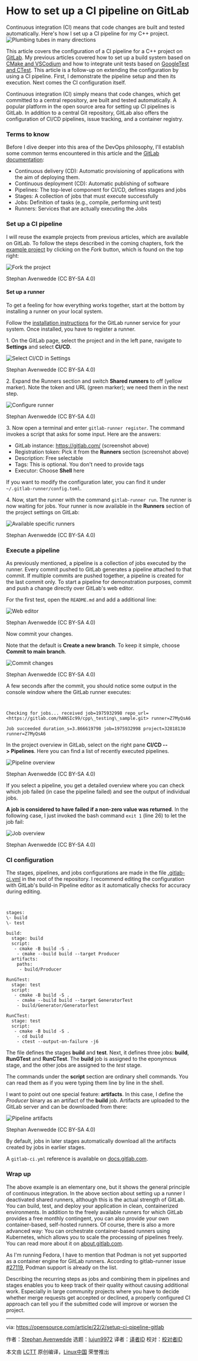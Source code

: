 [#]: subject: "How to set up a CI pipeline on GitLab"
[#]: via: "https://opensource.com/article/22/2/setup-ci-pipeline-gitlab"
[#]: author: "Stephan Avenwedde https://opensource.com/users/hansic99"
[#]: collector: "lujun9972"
[#]: translator: "toknow-gh"
[#]: reviewer: " "
[#]: publisher: " "
[#]: url: " "

How to set up a CI pipeline on GitLab
======
Continuous integration (CI) means that code changes are built and tested
automatically. Here's how I set up a CI pipeline for my C++ project.
![Plumbing tubes in many directions][1]

This article covers the configuration of a CI pipeline for a C++ project on [GitLab][2]. My previous articles covered how to set up a build system based on [CMake and VSCodium][3] and how to integrate unit tests based on [GoogleTest and CTest][4]. This article is a follow-up on extending the configuration by using a CI pipeline. First, I demonstrate the pipeline setup and then its execution. Next comes the CI configuration itself.

Continuous integration (CI) simply means that code changes, which get committed to a central repository, are built and tested automatically. A popular platform in the open source area for setting up CI pipelines is GitLab. In addition to a central Git repository, GitLab also offers the configuration of CI/CD pipelines, issue tracking, and a container registry.

### Terms to know

Before I dive deeper into this area of the DevOps philosophy, I'll establish some common terms encountered in this article and the [GitLab documentation][5]:

  * Continuous delivery (CD): Automatic provisioning of applications with the aim of deploying them.
  * Continuous deployment (CD): Automatic publishing of software
  * Pipelines: The top-level component for CI/CD, defines stages and jobs
  * Stages: A collection of jobs that must execute successfully
  * Jobs: Definition of tasks (e.g., compile, performing unit test)
  * Runners: Services that are actually executing the Jobs



### Set up a CI pipeline

I will reuse the example projects from previous articles, which are available on GitLab. To follow the steps described in the coming chapters, fork the [example project][6] by clicking on the _Fork_ button, which is found on the top right:

![Fork the project][7]

Stephan Avenwedde (CC BY-SA 4.0)

#### Set up a runner

To get a feeling for how everything works together, start at the bottom by installing a runner on your local system.

Follow the [installation instructions][8] for the GitLab runner service for your system. Once installed, you have to register a runner.

1\. On the GitLab page, select the project and in the left pane, navigate to **Settings** and select **CI/CD**.

![Select CI/CD in Settings][9]

Stephan Avenwedde (CC BY-SA 4.0)

2\. Expand the Runners section and switch **Shared runners** to off (yellow marker). Note the token and URL (green marker); we need them in the next step.

![Configure runner][10]

Stephan Avenwedde (CC BY-SA 4.0)

3\. Now open a terminal and enter `gitlab-runner register`. The command invokes a script that asks for some input. Here are the answers:

  * GitLab instance: <https://gitlab.com/> (screenshot above)
  * Registration token: Pick it from the **Runners** section (screenshot above)
  * Description: Free selectable
  * Tags: This is optional. You don't need to provide tags
  * Executor: Choose **Shell** here



If you want to modify the configuration later, you can find it under `~/.gitlab-runner/config.toml`.

4\. Now, start the runner with the command `gitlab-runner run`. The runner is now waiting for jobs. Your runner is now available in the **Runners** section of the project settings on GitLab:

![Available specific runners][11]

Stephan Avenwedde (CC BY-SA 4.0)

### Execute a pipeline

As previously mentioned, a pipeline is a collection of jobs executed by the runner. Every commit pushed to GitLab generates a pipeline attached to that commit. If multiple commits are pushed together, a pipeline is created for the last commit only. To start a pipeline for demonstration purposes, commit and push a change directly over GitLab's web editor.

For the first test, open the `README.md` and add a additional line:

![Web editor][12]

Stephan Avenwedde (CC BY-SA 4.0)

Now commit your changes.

Note that the default is **Create a new branch**. To keep it simple, choose **Commit to main branch**.

![Commit changes][13]

Stephan Avenwedde (CC BY-SA 4.0)

A few seconds after the commit, you should notice some output in the console window where the GitLab runner executes:


```


Checking for jobs... received job=1975932998 repo_url=<https://gitlab.com/hANSIc99/cpp\_testing\_sample.git> runner=Z7MyQsA6

Job succeeded duration_s=3.866619798 job=1975932998 project=32818130 runner=Z7MyQsA6

```

In the project overview in GitLab, select on the right pane **CI/CD --&gt; Pipelines**. Here you can find a list of recently executed pipelines.

![Pipeline overview][14]

Stephan Avenwedde (CC BY-SA 4.0)

If you select a pipeline, you get a detailed overview where you can check which job failed (in case the pipeline failed) and see the output of individual jobs.

**A job is considered to have failed if a non-zero value was returned**. In the following case, I just invoked the bash command `exit 1` (line 26) to let the job fail:

![Job overview][15]

Stephan Avenwedde (CC BY-SA 4.0)

### CI configuration

The stages, pipelines, and jobs configurations are made in the file [.gitlab-ci.yml][16] in the root of the repository. I recommend editing the configuration with GitLab's build-in Pipeline editor as it automatically checks for accuracy during editing.


```


stages:
\- build
\- test

build:
  stage: build
  script:
   - cmake -B build -S .
    - cmake --build build --target Producer
  artifacts:
    paths:
     - build/Producer

RunGTest:
  stage: test
  script:
   - cmake -B build -S .
    - cmake --build build --target GeneratorTest
    - build/Generator/GeneratorTest

RunCTest:
  stage: test
  script:
   - cmake -B build -S .
    - cd build
    - ctest --output-on-failure -j6

```

The file defines the stages **build** and **test**. Next, it defines three jobs: **build**, **RunGTest** and **RunCTest**. The **build** job is assigned to the eponymous stage, and the other jobs are assigned to the _test_ stage.

The commands under the **script** section are ordinary shell commands. You can read them as if you were typing them line by line in the shell.

I want to point out one special feature: **artifacts**. In this case, I define the _Producer_ binary as an artifact of the **build** job. Artifacts are uploaded to the GitLab server and can be downloaded from there:

![Pipeline artifacts][17]

Stephan Avenwedde (CC BY-SA 4.0)

By default, jobs in later stages automatically download all the artifacts created by jobs in earlier stages.

A `gitlab-ci.yml` reference is available on [docs.gitlab.com][18].

### Wrap up

The above example is an elementary one, but it shows the general principle of continuous integration. In the above section about setting up a runner I deactivated shared runners, although this is the actual strength of GitLab. You can build, test, and deploy your application in clean, containerized environments. In addition to the freely available runners for which GitLab provides a free monthly contingent, you can also provide your own container-based, self-hosted runners. Of course, there is also a more advanced way: You can orchestrate container-based runners using Kubernetes, which allows you to scale the processing of pipelines freely. You can read more about it on [about.gitlab.com][19].

As I'm running Fedora, I have to mention that Podman is not yet supported as a container engine for GitLab runners. According to gitlab-runner issue [#27119][20], Podman support is already on the list.

Describing the recurring steps as jobs and combining them in pipelines and stages enables you to keep track of their quality without causing additional work. Especially in large community projects where you have to decide whether merge requests get accepted or declined, a properly configured CI approach can tell you if the submitted code will improve or worsen the project.

--------------------------------------------------------------------------------

via: https://opensource.com/article/22/2/setup-ci-pipeline-gitlab

作者：[Stephan Avenwedde][a]
选题：[lujun9972][b]
译者：[译者ID](https://github.com/译者ID)
校对：[校对者ID](https://github.com/校对者ID)

本文由 [LCTT](https://github.com/LCTT/TranslateProject) 原创编译，[Linux中国](https://linux.cn/) 荣誉推出

[a]: https://opensource.com/users/hansic99
[b]: https://github.com/lujun9972
[1]: https://opensource.com/sites/default/files/styles/image-full-size/public/lead-images/plumbing_pipes_tutorial_how_behind_scenes.png?itok=F2Z8OJV1 (Plumbing tubes in many directions)
[2]: https://gitlab.com/
[3]: https://opensource.com/article/22/1/devops-cmake
[4]: https://opensource.com/article/22/1/unit-testing-googletest-ctest
[5]: https://docs.gitlab.com/
[6]: https://gitlab.com/hANSIc99/cpp_testing_sample
[7]: https://opensource.com/sites/default/files/cpp_ci_cd_gitlab_fork.png (Fork the project)
[8]: https://docs.gitlab.com/runner/install/
[9]: https://opensource.com/sites/default/files/cpp_ci_cd_gitlab_project_settings.png (Select CI/CD in Settings)
[10]: https://opensource.com/sites/default/files/cpp_ci_cd_gitlab_settings_runners2.png (Configure runner)
[11]: https://opensource.com/sites/default/files/cpp_ci_cd_gitlab_settings_active_runner.png (Available specific runners)
[12]: https://opensource.com/sites/default/files/cpp_ci_cd_gitlab_web_editor.png (Web editor)
[13]: https://opensource.com/sites/default/files/cpp_ci_cd_gitlab_commit_changes2.png (Commit changes)
[14]: https://opensource.com/sites/default/files/cpp_ci_cd_gitlab_pipeline_overview2.png (Pipeline overview)
[15]: https://opensource.com/sites/default/files/cpp_ci_cd_gitlab_job_overview.png (Job overview)
[16]: https://gitlab.com/hANSIc99/cpp_testing_sample/-/blob/main/.gitlab-ci.yml
[17]: https://opensource.com/sites/default/files/cpp_ci_cd_gitlab_pipeline_artifacts.png (Pipeline artifacts)
[18]: https://docs.gitlab.com/ee/ci/yaml/
[19]: https://about.gitlab.com/solutions/kubernetes/
[20]: https://gitlab.com/gitlab-org/gitlab-runner/-/issues/27119
